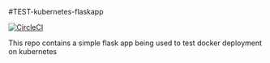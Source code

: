 #TEST-kubernetes-flaskapp

[![CircleCI](https://circleci.com/gh/wcollani/TEST-kubernetes-flaskapp.svg?style=shield)](https://circleci.com/gh/wcollani/TEST-kubernetes-flaskapp)

This repo contains a simple flask app being used to test docker deployment on kubernetes
